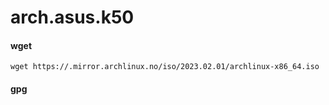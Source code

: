 # arch.asus.k50

#### wget

    wget https://.mirror.archlinux.no/iso/2023.02.01/archlinux-x86_64.iso

#### gpg

    
